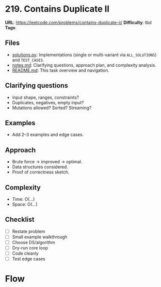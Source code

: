 # 219. Contains Duplicate II

**URL**: <https://leetcode.com/problems/contains-duplicate-ii/>
**Difficulty**: tbd
**Tags**: 

## Files

- [solutions.py](solutions.py): Implementations (single or multi-variant via `ALL_SOLUTIONS`) and `TEST_CASES`.
- [notes.md](notes.md): Clarifying questions, approach plan, and complexity analysis.
- [README.md](README.md): This task overview and navigation.

## Clarifying questions

- Input shape, ranges, constraints?
- Duplicates, negatives, empty input?
- Mutations allowed? Sorted? Streaming?

## Examples

- Add 2–3 examples and edge cases.

## Approach

- Brute force -> improved -> optimal.
- Data structures considered.
- Proof of correctness sketch.

## Complexity

- Time: O(...)
- Space: O(...)

## Checklist

- [ ] Restate problem
- [ ] Small example walkthrough
- [ ] Choose DS/algorithm
- [ ] Dry-run core loop
- [ ] Code cleanly
- [ ] Test edge cases

# Flow

